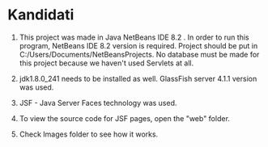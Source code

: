 # Kandidati

1. This project was made in Java NetBeans IDE 8.2 . In order to run this program, NetBeans IDE 8.2 version is required. Project should be put in C:/Users/Documents/NetBeansProjects. No database must be made for this project because we haven't used Servlets at all.

2. jdk1.8.0_241 needs to be installed as well. GlassFish server 4.1.1 version was used.

3. JSF - Java Server Faces technology was used.

4. To view the source code for JSF pages, open the "web" folder.
   
5. Check Images folder to see how it works.
